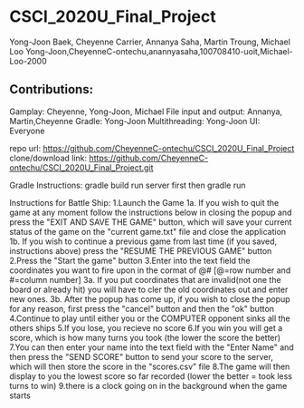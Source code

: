 # CSCI_2020U_Final_Project

Yong-Joon Baek, Cheyenne Carrier, Annanya Saha, Martin Troung, Michael Loo
Yong-Joon,CheyenneC-ontechu,anannyasaha,100708410-uoit,Michael-Loo-2000

## Contributions:
Gamplay: Cheyenne, Yong-Joon, Michael
File input and output: Annanya, Martin,Cheyenne
Gradle: Yong-Joon
Multithreading: Yong-Joon
UI: Everyone

repo url: https://github.com/CheyenneC-ontechu/CSCI_2020U_Final_Project
clone/download link: https://github.com/CheyenneC-ontechu/CSCI_2020U_Final_Project.git

Gradle Instructions:
gradle build
run server first
then gradle run



Instructions for Battle Ship:
1.Launch the Game
 1a. If you wish to quit the game at any moment follow the instructions below in closing the popup and press the "EXIT AND SAVE THE GAME"         button, which will save your current status of the game on the "current game.txt" file and close the application
  1b. If you wish to continue a previous game from last time (if you saved, instructions above) press the "RESUME THE PREVIOUS GAME" button
2.Press the "Start the game" button
3.Enter into the text field the coordinates you want to fire upon in the cormat of @# [@=row number and #=column number]
  3a. If you put coordinates that are invalid(not one the board or already hit) you will have to cler the old coordinates out and enter new       ones.
  3b. After the popup has come up, if you wish to close the popup for any reason, first press the "cancel" button and then the "ok" button
4.Continue to play until either you or the COMPUTER opponent sinks all the others ships
5.If you lose, you recieve no score
6.If you win you will get a score, which is how many turns you took (the lower the score the better)
7.You can then enter your name into the text field with the "Enter Name" and then press the "SEND SCORE" button to send your score to     the server, which will then store the score in the "scores.csv" file
8.The game will then display to you the lowest score so far recorded (lower the better = took less turns to win)
9.there is a clock going on in the background when the game starts
